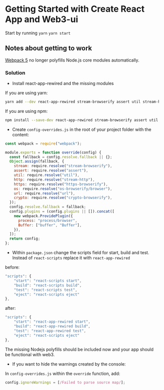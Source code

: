 # Getting Started with Create React App and Web3-ui

Start by running
`yarn`
`yarn start`

## Notes about getting to work

[Webpack 5](https://webpack.js.org/configuration/resolve/#resolvefallback) no longer polyfills Node.js core modules automatically.

### Solution

- Install react-app-rewired and the missing modules

If you are using yarn:

```bash
yarn add --dev react-app-rewired stream-browserify assert util stream-http https-browserify os-browserify url buffer process crypto-browserify
```

If you are using npm:

```bash
npm install --save-dev react-app-rewired stream-browserify assert util stream-http https-browserify os-browserify url buffer process crypto-browserify
```

- Create `config-overrides.js` in the root of your project folder with the content:

```javascript
const webpack = require("webpack");

module.exports = function override(config) {
  const fallback = config.resolve.fallback || {};
  Object.assign(fallback, {
    stream: require.resolve("stream-browserify"),
    assert: require.resolve("assert"),
    util: require.resolve("util"),
    http: require.resolve("stream-http"),
    https: require.resolve("https-browserify"),
    os: require.resolve("os-browserify/browser"),
    url: require.resolve("url"),
    crypto: require.resolve("crypto-browserify"),
  });
  config.resolve.fallback = fallback;
  config.plugins = (config.plugins || []).concat([
    new webpack.ProvidePlugin({
      process: "process/browser",
      Buffer: ["buffer", "Buffer"],
    }),
  ]);
  return config;
};
```

- Within `package.json` change the scripts field for start, build and test. Instead of `react-scripts` replace it with `react-app-rewired`

before:

```typescript
"scripts": {
    "start": "react-scripts start",
    "build": "react-scripts build",
    "test": "react-scripts test",
    "eject": "react-scripts eject"
},
```

after:

```typescript
"scripts": {
    "start": "react-app-rewired start",
    "build": "react-app-rewired build",
    "test": "react-app-rewired test",
    "eject": "react-scripts eject"
},
```

The missing Nodejs polyfills should be included now and your app should be functional with web3.

- If you want to hide the warnings created by the console:

In `config-overrides.js` within the `override` function, add:

```javascript
config.ignoreWarnings = [/Failed to parse source map/];
```
